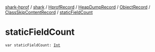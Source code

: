 [shark-hprof](../../../../../index.md) / [shark](../../../../index.md) / [HprofRecord](../../../index.md) / [HeapDumpRecord](../../index.md) / [ObjectRecord](../index.md) / [ClassSkipContentRecord](index.md) / [staticFieldCount](./static-field-count.md)

# staticFieldCount

`var staticFieldCount: `[`Int`](https://kotlinlang.org/api/latest/jvm/stdlib/kotlin/-int/index.html)